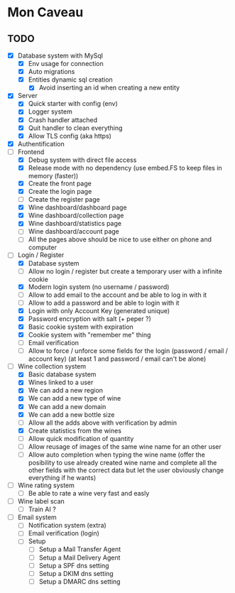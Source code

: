 # Mon Caveau

## TODO

- [X] Database system with MySql
    - [X] Env usage for connection
    - [X] Auto migrations
    - [X] Entities dynamic sql creation
        - [X] Avoid inserting an id when creating a new entity
- [X] Server
    - [X] Quick starter with config (env)
    - [X] Logger system
    - [X] Crash handler attached
    - [X] Quit handler to clean everything
    - [X] Allow TLS config (aka https)
- [X] Authentification 
- [ ] Frontend
    - [X] Debug system with direct file access
    - [X] Release mode with no dependency (use embed.FS to keep files in memory (faster))
    - [X] Create the front page
    - [X] Create the login page 
    - [ ] Create the register page
    - [X] Wine dashboard/dashboard page
    - [X] Wine dashboard/collection page
    - [X] Wine dashboard/statistics page
    - [ ] Wine dashboard/account page
    - [ ] All the pages above should be nice to use either on phone and computer
- [ ] Login / Register
    - [X] Database system
    - [ ] Allow no login / register but create a temporary user with a infinite cookie
    - [X] Modern login system (no username / password)
    - [ ] Allow to add email to the account and be able to log in with it
    - [ ] Allow to add a password and be able to login with it 
    - [X] Login with only Account Key (generated unique)
    - [X] Password encryption with salt (+ peper ?)
    - [X] Basic cookie system with expiration
    - [X] Cookie system with "remember me" thing
    - [ ] Email verification
    - [ ] Allow to force / unforce some fields for the login (password / email / account key) (at least 1 and password / email can't be alone) 
- [ ] Wine collection system
    - [X] Basic database system 
    - [X] Wines linked to a user 
    - [X] We can add a new region
    - [X] We can add a new type of wine
    - [X] We can add a new domain
    - [X] We can add a new bottle size
    - [ ] Allow all the adds above with verification by admin
    - [X] Create statistics from the wines
    - [ ] Allow quick modification of quantity
    - [ ] Allow reusage of images of the same wine name for an other user
    - [ ] Allow auto completion when typing the wine name (offer the posibility to use already created wine name and complete all the other fields with the correct data but let the user obviously change everything if he wants)
- [ ] Wine rating system
    - [ ] Be able to rate a wine very fast and easly
- [ ] Wine label scan
    - [ ] Train AI ?
- [ ] Email system
    - [ ] Notification system (extra)
    - [ ] Email verification (login)
    - [ ] Setup
        - [ ] Setup a Mail Transfer Agent
        - [ ] Setup a Mail Delivery Agent
        - [ ] Setup a SPF dns setting
        - [ ] Setup a DKIM dns setting
        - [ ] Setup a DMARC dns setting